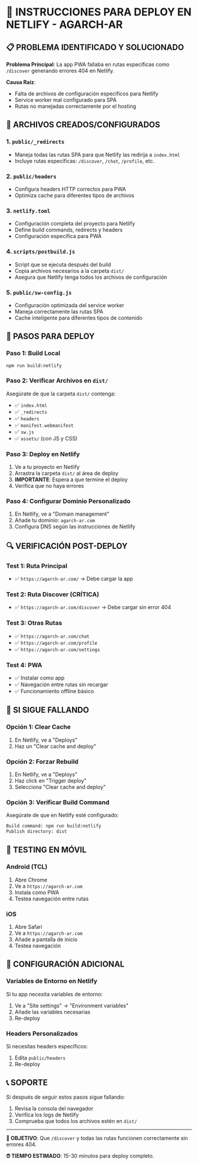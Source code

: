 # 🚀 INSTRUCCIONES PARA DEPLOY EN NETLIFY - AGARCH-AR

## 📋 **PROBLEMA IDENTIFICADO Y SOLUCIONADO**

**Problema Principal**: La app PWA fallaba en rutas específicas como `/discover` generando errores 404 en Netlify.

**Causa Raíz**: 
- Falta de archivos de configuración específicos para Netlify
- Service worker mal configurado para SPA
- Rutas no manejadas correctamente por el hosting

## 🔧 **ARCHIVOS CREADOS/CONFIGURADOS**

### 1. **`public/_redirects`**
- Maneja todas las rutas SPA para que Netlify las redirija a `index.html`
- Incluye rutas específicas: `/discover`, `/chat`, `/profile`, etc.

### 2. **`public/headers`**
- Configura headers HTTP correctos para PWA
- Optimiza cache para diferentes tipos de archivos

### 3. **`netlify.toml`**
- Configuración completa del proyecto para Netlify
- Define build commands, redirects y headers
- Configuración específica para PWA

### 4. **`scripts/postbuild.js`**
- Script que se ejecuta después del build
- Copia archivos necesarios a la carpeta `dist/`
- Asegura que Netlify tenga todos los archivos de configuración

### 5. **`public/sw-config.js`**
- Configuración optimizada del service worker
- Maneja correctamente las rutas SPA
- Cache inteligente para diferentes tipos de contenido

## 🚀 **PASOS PARA DEPLOY**

### **Paso 1: Build Local**
```bash
npm run build:netlify
```

### **Paso 2: Verificar Archivos en `dist/`**
Asegúrate de que la carpeta `dist/` contenga:
- ✅ `index.html`
- ✅ `_redirects`
- ✅ `headers`
- ✅ `manifest.webmanifest`
- ✅ `sw.js`
- ✅ `assets/` (con JS y CSS)

### **Paso 3: Deploy en Netlify**
1. Ve a tu proyecto en Netlify
2. Arrastra la carpeta `dist/` al área de deploy
3. **IMPORTANTE**: Espera a que termine el deploy
4. Verifica que no haya errores

### **Paso 4: Configurar Dominio Personalizado**
1. En Netlify, ve a "Domain management"
2. Añade tu dominio: `agarch-ar.com`
3. Configura DNS según las instrucciones de Netlify

## 🔍 **VERIFICACIÓN POST-DEPLOY**

### **Test 1: Ruta Principal**
- ✅ `https://agarch-ar.com/` → Debe cargar la app

### **Test 2: Ruta Discover (CRÍTICA)**
- ✅ `https://agarch-ar.com/discover` → Debe cargar sin error 404

### **Test 3: Otras Rutas**
- ✅ `https://agarch-ar.com/chat`
- ✅ `https://agarch-ar.com/profile`
- ✅ `https://agarch-ar.com/settings`

### **Test 4: PWA**
- ✅ Instalar como app
- ✅ Navegación entre rutas sin recargar
- ✅ Funcionamiento offline básico

## 🚨 **SI SIGUE FALLANDO**

### **Opción 1: Clear Cache**
1. En Netlify, ve a "Deploys"
2. Haz un "Clear cache and deploy"

### **Opción 2: Forzar Rebuild**
1. En Netlify, ve a "Deploys"
2. Haz click en "Trigger deploy"
3. Selecciona "Clear cache and deploy"

### **Opción 3: Verificar Build Command**
Asegúrate de que en Netlify esté configurado:
```bash
Build command: npm run build:netlify
Publish directory: dist
```

## 📱 **TESTING EN MÓVIL**

### **Android (TCL)**
1. Abre Chrome
2. Ve a `https://agarch-ar.com`
3. Instala como PWA
4. Testea navegación entre rutas

### **iOS**
1. Abre Safari
2. Ve a `https://agarch-ar.com`
3. Añade a pantalla de inicio
4. Testea navegación

## 🔧 **CONFIGURACIÓN ADICIONAL**

### **Variables de Entorno en Netlify**
Si tu app necesita variables de entorno:
1. Ve a "Site settings" → "Environment variables"
2. Añade las variables necesarias
3. Re-deploy

### **Headers Personalizados**
Si necesitas headers específicos:
1. Edita `public/headers`
2. Re-deploy

## 📞 **SOPORTE**

Si después de seguir estos pasos sigue fallando:
1. Revisa la consola del navegador
2. Verifica los logs de Netlify
3. Comprueba que todos los archivos estén en `dist/`

---

**🎯 OBJETIVO**: Que `/discover` y todas las rutas funcionen correctamente sin errores 404.

**⏰ TIEMPO ESTIMADO**: 15-30 minutos para deploy completo.

















